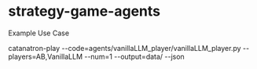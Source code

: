 # strategy-game-agents

Example Use Case

catanatron-play --code=agents/vanillaLLM_player/vanillaLLM_player.py  --players=AB,VanillaLLM --num=1 --output=data/ --json




